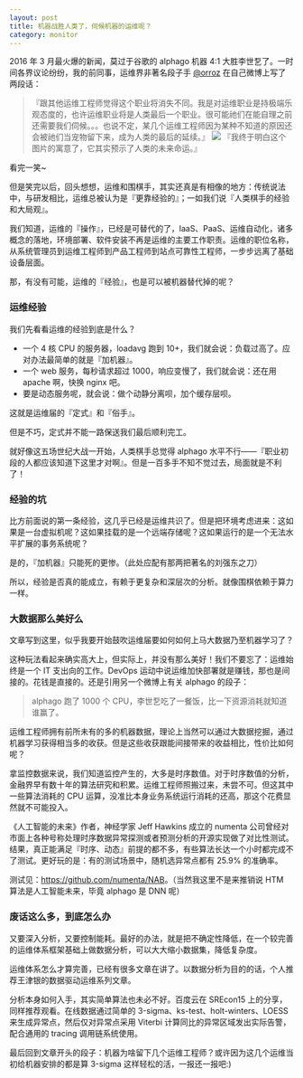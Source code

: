 ```yaml
---
layout: post
title: 机器战胜人类了，伺候机器的运维呢？
category: monitor
---
```


2016 年 3 月最火爆的新闻，莫过于谷歌的 alphago 机器 4:1 大胜李世乭了。一时间各界议论纷纷，我的前同事，运维界非著名段子手 [@orroz](http://weibo.com/30007147) 在自己微博上写了两段话：

> 『跟其他运维工程师觉得这个职业将消失不同。我是对运维职业是持极端乐观态度的，也许运维职业将是人类最后一个职业。很可能祂们在能自理之前还需要我们伺候。。。也说不定，某几个运维工程师因为某种不知道的原因还会被祂们当宠物留下来，成为人类的最后的延续。』
> ![](http://ww4.sinaimg.cn/large/6673053fgw1f1qv2q6duaj209h0e83z4.jpg)
> 『我终于明白这个图片的寓意了，它其实预示了人类的未来命运。』

看完一笑~

但是笑完以后，回头想想，运维和围棋手，其实还真是有相像的地方：传统说法中，与研发相比，运维总被认为是『更靠经验的』；一如我们说『人类棋手的经验和大局观』。

我们知道，运维的『操作』，已经是可替代的了，IaaS、PaaS、运维自动化，诸多概念的落地，环境部署、软件安装不再是运维的主要工作职责。运维的职位名称，从系统管理员到运维工程师到产品工程师到站点可靠性工程师，一步步远离了基础设备层面。

那，有没有可能，运维的『经验』，也是可以被机器替代掉的呢？

### 运维经验

我们先看看运维的经验到底是什么？

* 一个 4 核 CPU 的服务器，loadavg 跑到 10+，我们就会说：负载过高了。应对办法最简单的就是『加机器』。
* 一个 web 服务，每秒请求超过 1000，响应变慢了，我们就会说：还在用 apache 啊，快换 nginx 吧。
* 要是动态服务呢，就会说：做个动静分离呗，加个缓存层呗。

这就是运维届的『定式』和『俗手』。

但是不巧，定式并不能一路保送我们最后顺利完工。

就好像这五场世纪大战一开始，人类棋手总觉得 alphago 水平不行——『职业初段的人都应该知道下这里才对啊』。但是一百多手不知不觉过去，局面就是不利了！

### 经验的坑

比方前面说的第一条经验，这几乎已经是运维共识了。但是把环境考虑进来：这如果是一台虚拟机呢？这如果挂载的是一个远端存储呢？这如果运行的是一个无法水平扩展的事务系统呢？

是的，『加机器』只能死的更惨。（此处应配有那两把著名的刘强东之刀）

所以，经验是否真的能成立，有赖于更复杂和深层次的分析。就像围棋依赖于算力一样。

### 大数据那么美好么

文章写到这里，似乎我要开始鼓吹运维届要如何如何上马大数据乃至机器学习了？

这种玩法看起来确实高大上，但实际上，并没有那么美好！我们不要忘了：运维始终是一个 IT 支出向的工作。DevOps 运动中说运维加快部署就是赚钱，那也是间接的。花钱是直接的。还是引用另一个微博上有关 alphago 的段子：

> alphago 跑了 1000 个 CPU，李世乭吃了一餐饭，比一下资源消耗就知道谁赢了。

运维工程师拥有前所未有的多的机器数据，理论上当然可以通过大数据挖掘，通过机器学习获得相当多的收获。但是这些收获跟能间接带来的收益相比，性价比如何呢？

拿监控数据来说，我们知道监控产生的，大多是时序数值。对于时序数值的分析，金融界早有数十年的算法研究和积累。运维工程师照搬过来，未尝不可。但这其中一些算法消耗的 CPU 运算，没准比本身业务系统运行消耗的还高，那这个花费显然就不可能投入。

《人工智能的未来》作者，神经学家 Jeff Hawkins 成立的 numenta 公司曾经对市面上各种号称处理时序数据异常探测或者预测分析的开源实现做了对比性测试。结果，真正能满足『时序、动态』前提的都不多，有些算法长达一个小时都完成不了测试。更好玩的是：有的测试场景中，随机选异常点都有 25.9% 的准确率。

测试见：<https://github.com/numenta/NAB>。（当然我这里不是来推销说 HTM 算法是人工智能未来，毕竟 alphago 是 DNN 呢）

### 废话这么多，到底怎么办

又要深入分析，又要控制能耗。最好的办法，就是把不确定性降低，在一个较完善的运维体系框架基础上做数据分析，可以大大缩小数据集，降低复杂度。

运维体系怎么才算完善，已经有很多文章在讲了。以数据分析为目的的话，个人推荐王津银的数据驱动运维系列文章。

分析本身如何入手，其实简单算法也未必不好。百度云在 SREcon15 上的分享，同样推荐观看。在线数据通过简单的 3-sigma、ks-test、holt-winters、LOESS 来生成异常点，然后仅对异常点采用 Viterbi 计算同比的异常区域发出实际告警，配合通用的 tracing 调用链系统使用。

最后回到文章开头的段子：机器为啥留下几个运维工程师？或许因为这几个运维当初给机器安排的都是算 3-sigma 这样轻松的活，一报还一报吧:)

